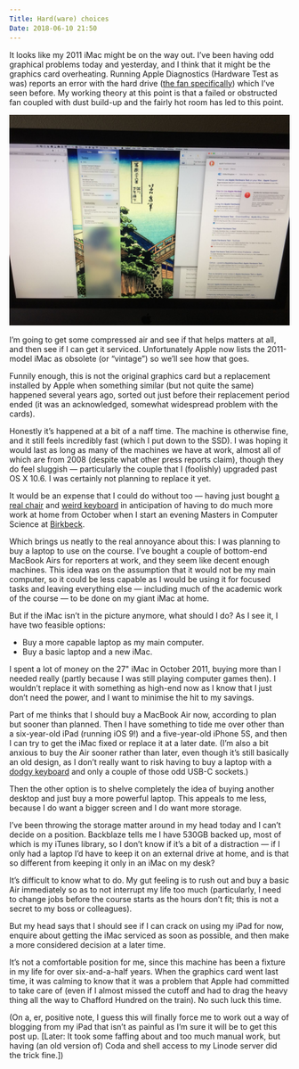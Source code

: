 ```yaml
---
Title: Hard(ware) choices
Date: 2018-06-10 21:50
---
```


It looks like my 2011 iMac might be on the way out. I’ve been having odd graphical problems today and yesterday, and I think that it might be the graphics card overheating. Running Apple Diagnostics (Hardware Test as was) reports an error with the hard drive ([the fan specifically][fan-error]) which I’ve seen before. My working theory at this point is that a failed or obstructed fan coupled with dust build-up and the fairly hot room has led to this point.

[fan-error]: https://www.ifixit.com/Answers/View/488225/Apple+Hardware+Test+Result+%3A+4M0T-4-40000003%3A+HDD-1510

<p class="full-width">
	<img src="/images/2018-06-10-imac-graphics-problem.jpeg"
	     alt="Photo of an iMac where part of the right-hand section of the screen image is displayed physically on the left">
</p>

I’m going to get some compressed air and see if that helps matters at all, and then see if I can get it serviced. Unfortunately Apple now lists the 2011-model iMac as obsolete (or “vintage”) so we’ll see how that goes.

Funnily enough, this is not the original graphics card but a replacement installed by Apple when something similar (but not quite the same) happened several years ago, sorted out just before their replacement period ended (it was an acknowledged, somewhat widespread problem with the cards).

Honestly it’s happened at a bit of a naff time. The machine is otherwise fine, and it still feels incredibly fast (which I put down to the SSD). I was hoping it would last as long as many of the machines we have at work, almost all of which are from 2008 (despite what other press reports claim), though they do feel sluggish — particularly the couple that I (foolishly) upgraded past OS X 10.6. I was certainly not planning to replace it yet.

It would be an expense that I could do without too — having just bought [a real chair][chair] and [weird keyboard][kinesis] in anticipation of having to do much more work at home from October when I start an evening Masters in Computer Science at [Birkbeck][].

[chair]: https://www.back2.co.uk/okamura-cp-mesh-chair-black-silver-frame.html
[kinesis]: https://www.kinesis-ergo.com/shop/advantage2/
[Birkbeck]: http://www.birkbeck.ac.uk/

Which brings us neatly to the real annoyance about this: I was planning to buy a laptop to use on the course. I’ve bought a couple of bottom-end MacBook Airs for reporters at work, and they seem like decent enough machines. This idea was on the assumption that it would not be my main computer, so it could be less capable as I would be using it for focused tasks and leaving everything else — including much of the academic work of the course — to be done on my giant iMac at home.

But if the iMac isn’t in the picture anymore, what should I do? As I see it, I have two feasible options:

- Buy a more capable laptop as my main computer.
- Buy a basic laptop and a new iMac.

I spent a lot of money on the 27" iMac in October 2011, buying more than I needed really (partly because I was still playing computer games then). I wouldn’t replace it with something as high-end now as I know that I just don’t need the power, and I want to minimise the hit to my savings. 

Part of me thinks that I should buy a MacBook Air now, according to plan but sooner than planned. Then I have something to tide me over other than a six-year-old iPad (running iOS 9!) and a five-year-old iPhone 5S, and then I can try to get the iMac fixed or replace it at a later date. (I’m also a bit anxious to buy the Air sooner rather than later, even though it’s still basically an old design, as I don’t really want to risk having to buy a laptop with a [dodgy keyboard][mbp] and only a couple of those odd USB-C sockets.)

[mbp]: https://theoutline.com/post/2402/the-new-macbook-keyboard-is-ruining-my-life

Then the other option is to shelve completely the idea of buying another desktop and just buy a more powerful laptop. This appeals to me less, because I do want a bigger screen and I do want more storage.

I’ve been throwing the storage matter around in my head today and I can’t decide on a position. Backblaze tells me I have 530GB backed up, most of which is my iTunes library, so I don’t know if it’s a bit of a distraction — if I only had a laptop I’d have to keep it on an external drive at home, and is that so different from keeping it only in an iMac on my desk?

It’s difficult to know what to do. My gut feeling is to rush out and buy a basic Air immediately so as to not interrupt my life too much (particularly, I need to change jobs before the course starts as the hours don’t fit; this is not a secret to my boss or colleagues).

But my head says that I should see if I can crack on using my iPad for now, enquire about getting the iMac serviced as soon as possible, and then make a more considered decision at a later time.

It’s not a comfortable position for me, since this machine has been a fixture in my life for over six-and-a-half years. When the graphics card went last time, it was calming to know that it was a problem that Apple had committed to take care of (even if I almost missed the cutoff and had to drag the heavy thing all the way to Chafford Hundred on the train). No such luck this time.

(On a, er, positive note, I guess this will finally force me to work out a way of blogging from my iPad that isn’t as painful as I’m sure it will be to get this post up. [Later: It took some faffing about and too much manual work, but having (an old version of) Coda and shell access to my Linode server did the trick fine.])
